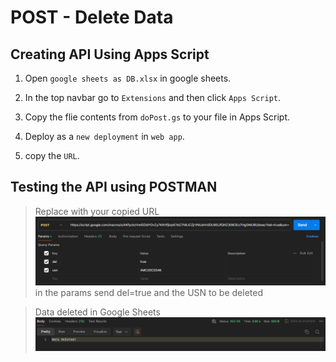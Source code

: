 # POST - Delete Data

## Creating API Using Apps Script

1. Open `google sheets as DB.xlsx` in google sheets.

2. In the top navbar go to `Extensions` and then click `Apps Script`.

3. Copy the flie contents from `doPost.gs` to your file in Apps Script.

4. Deploy as a `new deployment` in `web app`.

5. copy the `URL`.

## Testing the API using POSTMAN

> Replace with your copied URL
![Alt text](image.png)
in the params send del=true and the USN to be deleted


>Data deleted in Google Sheets
![Alt text](image-1.png)